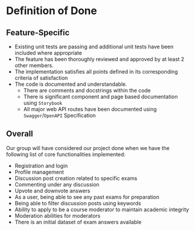 
# Definition of Done

## Feature-Specific
* Existing unit tests are passing and additional unit tests have been included where appropriate
* The feature has been thoroughly reviewed and approved by at least 2 other members.
* The implementation satisfies all points defined in its corresponding criteria of satisfaction
* The code is documented and understandable.
  * There are comments and docstrings within the code
  * There is significant component and page based documentation using `Storybook`
  * All major web API routes have been documented using `Swagger`/`OpenAPI` Specification

## Overall
Our group will have considered our project done when we have the following list of core functionalities implemented:
* Registration and login
* Profile management
* Discussion post creation related to specific exams
* Commenting under any discussion
* Upvote and downvote answers
* As a user, being able to see any past exams for preparation
* Being able to filter discussion posts using keywords
* Ability to apply to be a course moderator to maintain academic integrity
* Moderation abilities for moderators
* There is an initial dataset of exam answers available